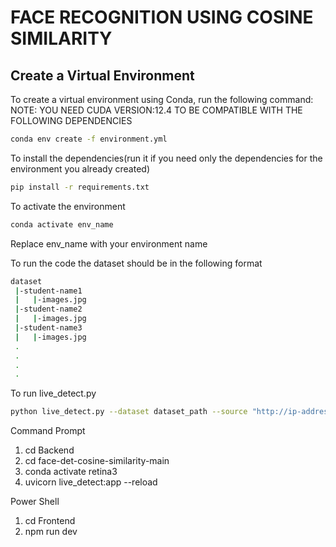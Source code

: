 # FACE RECOGNITION USING COSINE SIMILARITY

## Create a Virtual Environment

To create a virtual environment using Conda, run the following command:
NOTE: YOU NEED CUDA VERSION:12.4 TO BE COMPATIBLE WITH THE FOLLOWING DEPENDENCIES
```sh
conda env create -f environment.yml
```

To install the dependencies(run it if you need only the dependencies for the environment you already created)
```sh
pip install -r requirements.txt
```

To activate the environment
```sh
conda activate env_name
```
Replace env_name with your environment name

To run the code the dataset should be in the following format

```sh
dataset
 |-student-name1
 |   |-images.jpg
 |-student-name2
 |   |-images.jpg
 |-student-name3
 |   |-images.jpg
 .
 .
 .
 .
 ```

To run live_detect.py
```sh
python live_detect.py --dataset dataset_path --source "http://ip-address of the camera:port/video"
```





Command Prompt

1. cd Backend
2. cd face-det-cosine-similarity-main
3. conda activate retina3
4. uvicorn live_detect:app --reload

Power Shell

1. cd Frontend
2. npm run dev


